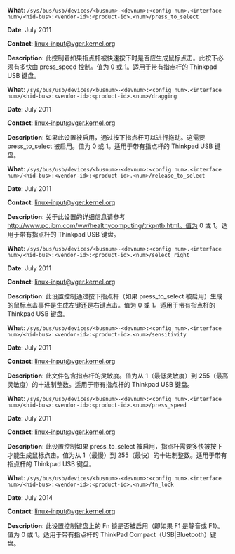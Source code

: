 **What**: `/sys/bus/usb/devices/<busnum>-<devnum>:<config num>.<interface num>/<hid-bus>:<vendor-id>:<product-id>.<num>/press_to_select`

**Date**: July 2011

**Contact**: linux-input@vger.kernel.org

**Description**: 此控制着如果指点杆被快速按下时是否应生成鼠标点击。此按下必须有多快由 press_speed 控制。值为 0 或 1。适用于带有指点杆的 Thinkpad USB 键盘。

**What**: `/sys/bus/usb/devices/<busnum>-<devnum>:<config num>.<interface num>/<hid-bus>:<vendor-id>:<product-id>.<num>/dragging`

**Date**: July 2011

**Contact**: linux-input@vger.kernel.org

**Description**: 如果此设置被启用，通过按下指点杆可以进行拖动。这需要 press_to_select 被启用。值为 0 或 1。适用于带有指点杆的 Thinkpad USB 键盘。

**What**: `/sys/bus/usb/devices/<busnum>-<devnum>:<config num>.<interface num>/<hid-bus>:<vendor-id>:<product-id>.<num>/release_to_select`

**Date**: July 2011

**Contact**: linux-input@vger.kernel.org

**Description**: 关于此设置的详细信息请参考 http://www.pc.ibm.com/ww/healthycomputing/trkpntb.html。值为 0 或 1。适用于带有指点杆的 Thinkpad USB 键盘。

**What**: `/sys/bus/usb/devices/<busnum>-<devnum>:<config num>.<interface num>/<hid-bus>:<vendor-id>:<product-id>.<num>/select_right`

**Date**: July 2011

**Contact**: linux-input@vger.kernel.org

**Description**: 此设置控制通过按下指点杆（如果 press_to_select 被启用）生成的鼠标点击事件是生成左键还是右键点击。值为 0 或 1。适用于带有指点杆的 Thinkpad USB 键盘。

**What**: `/sys/bus/usb/devices/<busnum>-<devnum>:<config num>.<interface num>/<hid-bus>:<vendor-id>:<product-id>.<num>/sensitivity`

**Date**: July 2011

**Contact**: linux-input@vger.kernel.org

**Description**: 此文件包含指点杆的灵敏度。值为从 1（最低灵敏度）到 255（最高灵敏度）的十进制整数。适用于带有指点杆的 Thinkpad USB 键盘。

**What**: `/sys/bus/usb/devices/<busnum>-<devnum>:<config num>.<interface num>/<hid-bus>:<vendor-id>:<product-id>.<num>/press_speed`

**Date**: July 2011

**Contact**: linux-input@vger.kernel.org

**Description**: 此设置控制如果 press_to_select 被启用，指点杆需要多快被按下才能生成鼠标点击。值为从 1（最慢）到 255（最快）的十进制整数。适用于带有指点杆的 Thinkpad USB 键盘。

**What**: `/sys/bus/usb/devices/<busnum>-<devnum>:<config num>.<interface num>/<hid-bus>:<vendor-id>:<product-id>.<num>/fn_lock`

**Date**: July 2014

**Contact**: linux-input@vger.kernel.org

**Description**: 此设置控制键盘上的 Fn 锁是否被启用（即如果 F1 是静音或 F1）。值为 0 或 1。适用于带有指点杆的 ThinkPad Compact（USB|Bluetooth）键盘。